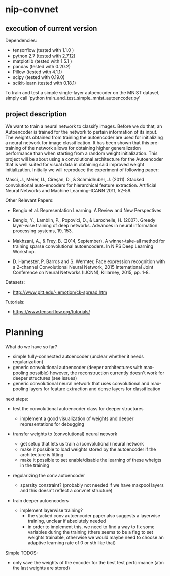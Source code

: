 # nip-convnet

## execution of current version
Dependencies:
* tensorflow (tested with 1.1.0 )
* python 2.7 (tested with 2.7.12)
* matplotlib (tested with 1.5.1 )
* pandas (tested with 0.20.2)
* Pillow (tested with 4.1.1)
* scipy (tested with 0.19.0)
* scikit-learn (tested with 0.18.1)

To train and test a simple single-layer autoencoder on the MNIST dataset, simply call 'python train_and_test_simple_mnist_autoencoder.py'

## project description
We want to train a neural network to classify images. Before we do that, an Autoencoder is trained for the network to pertain information of its input. The weights obtained from training the autoencoder are used for initializing a neural network for image classification. It has been shown that this pre-training of the network allows for obtaining higher generalization performance than when starting from a random weight initialization. This project will be about using a convolutional architecture for the Autoencoder that is well suited for visual data in obtaining said improved weight initialization. Initially we will reproduce the experiment of following paper:

Masci, J., Meier, U., Cireşan, D., & Schmidhuber, J. (2011). Stacked convolutional auto-encoders for hierarchical feature extraction. Artificial Neural Networks and Machine Learning–ICANN 2011, 52-59. 

Other Relevant Papers:
* Bengio et al. Representation Learning: A Review and New Perspectives

* Bengio, Y., Lamblin, P., Popovici, D., & Larochelle, H. (2007). Greedy layer-wise training of deep networks. Advances in neural information processing systems, 19, 153.

* Makhzani, A., & Frey, B. (2014, September). A winner-take-all method for training sparse convolutional autoencoders. In NIPS Deep Learning Workshop.

* D. Hamester, P. Barros and S. Wermter, Face expression recognition with a 2-channel Convolutional Neural Network, 2015 International Joint Conference on Neural Networks (IJCNN), Killarney, 2015, pp. 1-8.

Datasets:
* http://www.pitt.edu/~emotion/ck-spread.htm

Tutorials: 
* https://www.tensorflow.org/tutorials/

# Planning

What do we have so far?
*  simple fully-connected autoencoder (unclear whether it needs regularization)
*  generic convolutional autoencoder (deeper architectures with max-pooling possible) however, the reconstruction currently doesn't work for deeper structures (see issues) 
*  generic convolutional neural network that uses convolutional and max-pooling layers for feature extraction and dense layers for classification

next steps:
* test the convolutional autoencoder class for deeper structures
	* implement a good visualization of weights and deeper representations for debugging

* transfer weights to (convolutional) neural network
	* get setup that lets us train a (convolutional) neural network 
	* make it possible to load weights stored by the autoencoder if the architecture is fitting
	* make it possible to set enable/disable the learning of these wheigts in the training

* regularizing the conv autoencoder

	* sparsity constraint? (probably not needed if we have maxpool layers and this doesn't reflect a convnet structure)

* train deeper autoencoders
	* implement layerwise training? 
		* the stacked conv autoencoder paper also suggests a layerwise training, unclear if absolutely needed
		* in order to implement this, we need to find a way to fix some variables during the training (there seems to be a flag to set weights trainable, otherwise we would maybe need to choose an adaptive learning rate of 0 or sth like that)

Simple TODOS:
* only save the weights of the encoder for the best test performance (atm the last weights are stored)
